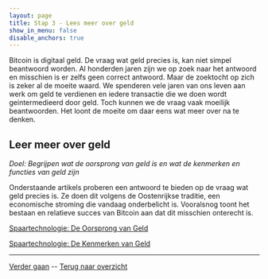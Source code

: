 ```yaml
---
layout: page
title: Stap 3 - Lees meer over geld
show_in_menu: false
disable_anchors: true
---
```


Bitcoin is digitaal geld. De vraag wat geld precies is, kan niet simpel beantwoord worden. Al honderden jaren zijn we op zoek naar het antwoord en misschien is er zelfs geen correct antwoord. Maar de zoektocht op zich is zeker al de moeite waard. We spenderen vele jaren van ons leven aan werk om geld te verdienen en iedere transactie die we doen wordt geintermedieerd door geld. Toch kunnen we de vraag vaak moeilijk beantwoorden. Het loont de moeite om daar eens wat meer over na te denken.

## Leer meer over geld
*Doel: Begrijpen wat de oorsprong van geld is en wat de kenmerken en functies van geld zijn*

Onderstaande artikels proberen een antwoord te bieden op de vraag wat geld precies is. Ze doen dit volgens de Oostenrijkse traditie, een economische stroming die vandaag onderbelicht is. Vooralsnog toont het bestaan en relatieve succes van Bitcoin aan dat dit misschien onterecht is.

[Spaartechnologie: De Oorsprong van Geld](https://bewijsvanwerk.com/de-oorsprong-van-geld/)

[Spaartechnologie: De Kenmerken van Geld](https://bewijsvanwerk.com/de-kernmerken-van-geld/)


------

[Verder gaan](stap4.md) --
[Terug naar overzicht](overzicht.md)
